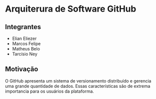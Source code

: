 # Arquiterura de Software GitHub

## Integrantes
 * Elian Eliezer
 * Marcos Felipe
 * Matheus Belo
 * Tarcísio Ney

## Motivação
O GitHub apresenta um sistema de versionamento distribuído e gerencia uma grande quantidade de dados. Essas características são de extrema importancia para os 
usuários da plataforma.
